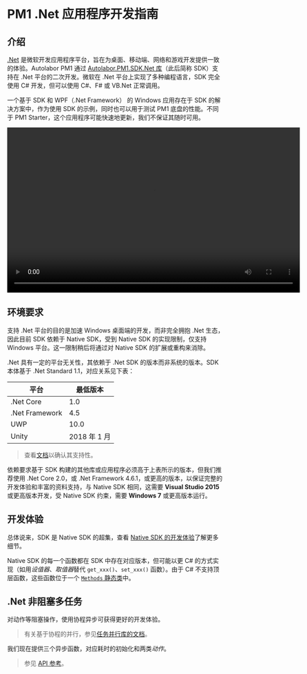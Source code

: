 # PM1 .Net 应用程序开发指南

## 介绍

[.Net](https://dotnet.microsoft.com/) 是微软开发应用程序平台，旨在为桌面、移动端、网络和游戏开发提供一致的体验。Autolabor PM1 通过 [Autolabor.PM1.SDK.Net 库](https://github.com/autolaborcenter/Autolabor.PM1.SDK.Net)（此后简称 SDK）支持在 .Net 平台的二次开发。微软在 .Net 平台上实现了多种编程语言，SDK 完全使用 C# 开发，但可以使用 C#、F# 或 VB.Net 正常调用。

一个基于 SDK 和 WPF（.Net Framework） 的 Windows 应用存在于 SDK 的解决方案中，作为使用 SDK 的示例，同时也可以用于测试 PM1 底盘的性能。不同于 PM1 Starter，这个应用程序可能快速地更新，我们不保证其随时可用。

<video src="../../_static/nuget.mp4" width="680" height="383" controls="controls"></video>

## 环境要求

支持 .Net 平台的目的是加速 Windows 桌面端的开发，而非完全拥抱 .Net 生态，因此目前 SDK 依赖于 Native SDK，受到 Native SDK 的实现限制，仅支持 Windows 平台。这一限制稍后将通过对 Native SDK 的扩展或重构来消除。

.Net 具有一定的平台无关性，其依赖于 .Net SDK 的版本而非系统的版本。SDK 本体基于 .Net Standard 1.1，对应关系见下表：

| 平台           | 最低版本     |
| -------------- | ------------ |
| .Net Core      | 1.0          |
| .Net Framework | 4.5          |
| UWP            | 10.0         |
| Unity          | 2018 年 1 月 |

> 查看[文档](https://docs.microsoft.com/zh-cn/dotnet/standard/net-standard)以确认其支持性。

依赖要求基于 SDK 构建的其他库或应用程序必须高于上表所示的版本，但我们推荐使用 .Net Core 2.0，或 .Net Framework 4.6.1，或更高的版本，以保证完整的开发体验和丰富的资料支持，与 Native SDK 相同，这需要 **Visual Studio 2015** 或更高版本开发，受 Native SDK 约束，需要 **Windows 7** 或更高版本运行。

## 开发体验

总体说来，SDK 是 Native SDK 的超集，查看 <a href=../native/readme.html#开发体验>Native SDK 的开发体验</a>了解更多细节。

Native SDK 的每一个函数都在 SDK 中存在对应版本，但可能以更 C# 的方式实现（如用*设值器*、*取值器*替代 `get_xxx()`、`set_xxx()` 函数）。由于 C# 不支持顶层函数，这些函数位于一个 [`Methods` 静态类](api-reference/Methods-Class)中。

## .Net 非阻塞多任务

对动作等阻塞操作，使用协程异步可获得更好的开发体验。

> 有关基于协程的并行，参见[任务并行库的文档](https://docs.microsoft.com/zh-cn/dotnet/standard/parallel-programming/task-parallel-library-tpl)。

我们现在提供三个异步函数，对应耗时的初始化和两类*动作*。

> 参见 [API 参考](api-reference/AsyncMethods-Class)。